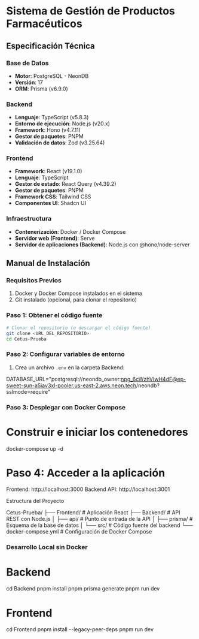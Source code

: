 # Sistema de Gestión de Productos Farmacéuticos

## Especificación Técnica

### Base de Datos
- **Motor**: PostgreSQL - NeonDB
- **Versión**: 17
- **ORM**: Prisma (v6.9.0)

### Backend
- **Lenguaje**: TypeScript (v5.8.3)
- **Entorno de ejecución**: Node.js (v20.x)
- **Framework**: Hono (v4.7.11)
- **Gestor de paquetes**: PNPM
- **Validación de datos**: Zod (v3.25.64)

### Frontend
- **Framework**: React (v19.1.0)
- **Lenguaje**: TypeScript
- **Gestor de estado**: React Query (v4.39.2)
- **Gestor de paquetes**: PNPM
- **Framework CSS**: Tailwind CSS
- **Componentes UI**: Shadcn UI

### Infraestructura
- **Contenerización**: Docker / Docker Compose
- **Servidor web (Frontend)**: Serve
- **Servidor de aplicaciones (Backend)**: Node.js con @hono/node-server

## Manual de Instalación

### Requisitos Previos
1. Docker y Docker Compose instalados en el sistema
2. Git instalado (opcional, para clonar el repositorio)

### Paso 1: Obtener el código fuente
```bash
# Clonar el repositorio (o descargar el código fuente)
git clone <URL_DEL_REPOSITORIO>
cd Cetus-Prueba
```

### Paso 2: Configurar variables de entorno
1. Crea un archivo `.env` en la carpeta Backend:

DATABASE_URL="postgresql://neondb_owner:npg_6cWzhVIwH4dF@ep-sweet-sun-a5iav3xl-pooler.us-east-2.aws.neon.tech/neondb?sslmode=require"


### Paso 3: Desplegar con Docker Compose


# Construir e iniciar los contenedores
docker-compose up -d

# Paso 4: Acceder a la aplicación


Frontend: http://localhost:3000
Backend API: http://localhost:3001


Estructura del Proyecto

Cetus-Prueba/
├── Frontend/           # Aplicación React
├── Backend/            # API REST con Node.js
│   ├── api/            # Punto de entrada de la API
│   ├── prisma/         # Esquema de la base de datos
│   └── src/            # Código fuente del backend
└── docker-compose.yml  # Configuración de Docker Compose


### Desarrollo Local sin Docker

# Backend

cd Backend
pnpm install
pnpm prisma generate
pnpm run dev


# Frontend
cd Frontend
pnpm install --legacy-peer-deps
pnpm run dev


